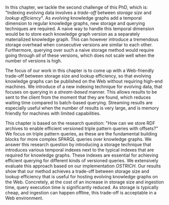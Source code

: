 In this chapter, we tackle the second challenge of this PhD, which is:
"Indexing evolving data involves a *trade-off* between *storage size* and *lookup efficiency*".
As *evolving* knowledge graphs add a temporal dimension to regular knowledge graphs,
new storage and querying techniques are required.
A naive way to handle this temporal dimension would be to store each knowledge graph version as a separately materialized knowledge graph.
This can however introduce a tremendous storage overhead when consecutive versions are similar to each other.
Furthermore, querying over such a naive storage method would require going through _all_ of these versions,
which does not scale well when the number of versions is high.

The focus of our work in this chapter is to come up with a Web-friendly trade-off between storage size and lookup efficiency,
so that evolving knowledge graphs can be published on the Web without requiring high-end machines.
We introduce of a new indexing technique for evolving data,
that focuses on querying in a _stream-based_ manner.
This allows results to be sent to the client from the moment that they are found,
which reduces waiting time compared to batch-based querying.
Streaming results are especially useful when the number of results is very large,
and is memory friendly for machines with limited capabilities.

This chapter is based on the research question:
"How can we store RDF archives to enable efficient versioned triple pattern queries with offsets?"
We focus on triple pattern queries, as these are the fundamental building blocks
for more complex SPARQL queries over knowledge graphs.
We answer this research question by introducing a storage technique
that introduces various temporal indexes next to the typical indexes that are required for knowledge graphs.
These indexes are essential for achieving efficient querying for different kinds of versioned queries.
We extensively evaluate this approach based on our implementation _OSTRICH_.
Our results show that our method achieves a trade-off between storage size and lookup efficiency
that is useful for hosting evolving knowledge graphs on the Web.
Concretely, at the cost of an increase in storage size and ingestion time,
query execution time is significantly reduced.
As storage is typically cheap, and ingestion can happen offline, this trade-off is acceptable in a Web environment.
